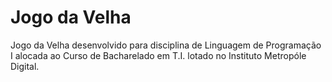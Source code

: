 # Jogo da Velha

Jogo da Velha desenvolvido para disciplina de Linguagem de Programação I alocada ao Curso de Bacharelado em T.I. lotado no Instituto Metropóle Digital.